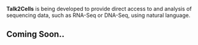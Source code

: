 **Talk2Cells** is being developed to provide direct access to and analysis of sequencing data, such as RNA-Seq or DNA-Seq, using natural language.

## Coming Soon..